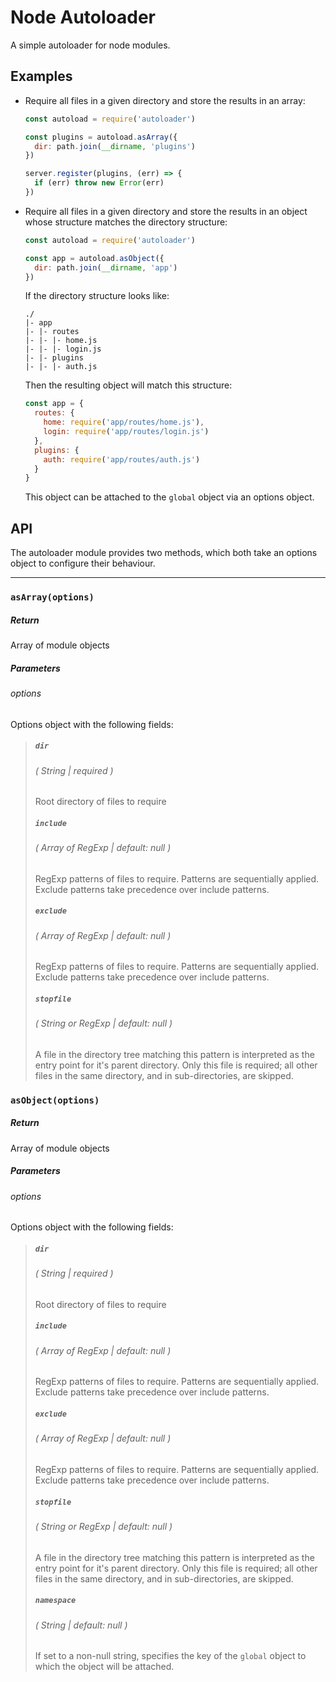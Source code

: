 # Node Autoloader
A simple autoloader for node modules.

## Examples
* Require all files in a given directory and store the results in an array:
  ```javascript
  const autoload = require('autoloader')

  const plugins = autoload.asArray({
    dir: path.join(__dirname, 'plugins')
  })

  server.register(plugins, (err) => {
    if (err) throw new Error(err)
  })
  ```

* Require all files in a given directory and store the results in an object whose structure matches the directory structure:
  ```javascript
  const autoload = require('autoloader')

  const app = autoload.asObject({
    dir: path.join(__dirname, 'app')
  })
  ```
  If the directory structure looks like:
  ```
  ./
  |- app
  |- |- routes
  |- |- |- home.js
  |- |- |- login.js
  |- |- plugins
  |- |- |- auth.js
  ```
  Then the resulting object will match this structure:
  ```javascript
  const app = {
    routes: {
      home: require('app/routes/home.js'),
      login: require('app/routes/login.js')
    },
    plugins: {
      auth: require('app/routes/auth.js')
    }
  }
  ```
  This object can be attached to the `global` object via an options object.

## API
The autoloader module provides two methods, which both take an options object to configure their behaviour.

<hr>

### `asArray(options)`
##### Return
Array of module objects

##### Parameters
###### options
Options object with the following fields:
> ##### `dir`
> ###### ( String | required )
> Root directory of files to require
> ##### `include`
> ###### ( Array of RegExp | default: null )
> RegExp patterns of files to require. Patterns are sequentially applied. Exclude patterns take precedence over include patterns.
> ##### `exclude`
> ###### ( Array of RegExp | default: null )
> RegExp patterns of files to require. Patterns are sequentially applied. Exclude patterns take precedence over include patterns.
> ##### `stopfile`
> ###### ( String or RegExp | default: null )
> A file in the directory tree matching this pattern is interpreted as the entry point for it's parent directory. Only this file is required; all other files in the same directory, and in sub-directories, are skipped.

### `asObject(options)`
##### Return
Array of module objects

##### Parameters
###### options
Options object with the following fields:
> ##### `dir`
> ###### ( String | required )
> Root directory of files to require
> ##### `include`
> ###### ( Array of RegExp | default: null )
> RegExp patterns of files to require. Patterns are sequentially applied. Exclude patterns take precedence over include patterns.
> ##### `exclude`
> ###### ( Array of RegExp | default: null )
> RegExp patterns of files to require. Patterns are sequentially applied. Exclude patterns take precedence over include patterns.
> ##### `stopfile`
> ###### ( String or RegExp | default: null )
> A file in the directory tree matching this pattern is interpreted as the entry point for it's parent directory. Only this file is required; all other files in the same directory, and in sub-directories, are skipped.
> ##### `namespace`
> ###### ( String | default: null )
> If set to a non-null string, specifies the key of the `global` object to which the object will be attached.
